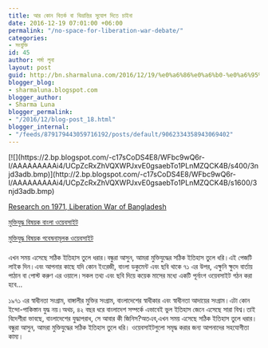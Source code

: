 ```yaml
---
title: আর কোন বিতর্ক বা বিভ্রান্তির সুযোগ দিতে চাইনা
date: 2016-12-19 07:01:00 +06:00
permalink: "/no-space-for-liberation-war-debate/"
categories:
- সংযুক্তি
id: 45
author: শর্মা লুনা
layout: post
guid: http://bn.sharmaluna.com/2016/12/19/%e0%a6%86%e0%a6%b0-%e0%a6%95%e0%a7%8b%e0%a6%a8-%e0%a6%ac%e0%a6%bf%e0%a6%a4%e0%a6%b0%e0%a7%8d%e0%a6%95-%e0%a6%ac%e0%a6%be-%e0%a6%ac%e0%a6%bf%e0%a6%ad%e0%a7%8d%e0%a6%b0%e0%a6%be%e0%a6%a8%e0%a7%8d/
blogger_blog:
- sharmaluna.blogspot.com
blogger_author:
- Sharma Luna
blogger_permalink:
- "/2016/12/blog-post_18.html"
blogger_internal:
- "/feeds/879179443059716192/posts/default/9062334358943069402"
---
```


<div dir="ltr" style="text-align: left;">[![](https://2.bp.blogspot.com/-c17sCoDS4E8/WFbc9wQ6r-I/AAAAAAAAAi4/UCpZcRxZhVQXWPJxvE0gsaebTo1PLnMZQCK4B/s400/3njd3adb.bmp)](http://2.bp.blogspot.com/-c17sCoDS4E8/WFbc9wQ6r-I/AAAAAAAAAi4/UCpZcRxZhVQXWPJxvE0gsaebTo1PLnMZQCK4B/s1600/3njd3adb.bmp)

[Research on 1971, Liberation War of Bangladesh](https://www.facebook.com/pages/Research-on-1971-Liberation-War-of-Bangladesh/338616772917196)

[মুক্তিযুদ্ধ বিষয়ক বাংলা ওয়েবসাইট](https://muktijuddho1971.wordpress.com/)

[মুক্তিযুদ্ধ বিষয়ক গবেষনামূলক ওয়েবসাইট](https://researchon1971.wordpress.com/)  
<span style="background-color: white; color: #333333; font-family: 'solaimanlipi'; font-size: 18px; text-align: justify;">  
</span>এখন সময় এসেছে সঠিক ইতিহাস তুলে ধরার।বন্ধুরা আসুন, আমরা মুক্তিযুদ্ধের সঠিক ইতিহাস তুলে ধরি।এই পেজটি লাইক দিন।এবং আপনার কাছে যদি কোন ইংরেজী, বাংলা ডকুমেন্ট এবং ছবি থাকে ৭১ এর উপর, এক্ষুনি ক্ষুদে বার্তায় পাঠান বা পোস্ট করুণ এর ওয়ালে।সকল তথ্য এবং ছবি দিয়ে কয়েক মাসের মধ্যে একটি পূর্নাংগ ওয়েবসাইট গঠন করা হবে…

১৯৭১ এর স্বাধীনতা সংগ্রাম, বাঙ্গালীর মুক্তির সংগ্রাম, বাংলাদেশের স্বাধীকার এবং স্বাধীনতা আদায়ের সংগ্রাম।এটা কোন ইন্দো-পাকিস্তান যুদ্ধ নয়।অথচ, ৪২ বছর ধরে বাংলাদেশ সম্পর্কে এভাবেই ভুল ইতিহাস জেনে এসেছে সারা বিশ্ব।তাই বিদেশীরা ভাবছে, বাংলাদেশের যুদ্ধাপরাধ, সে আবার কী জিনিস?অতএব,এখন সময় এসেছে সঠিক ইতিহাস তুলে ধরার।বন্ধুরা আসুন, আমরা মুক্তিযুদ্ধের সঠিক ইতিহাস তুলে ধরি। ওয়েবসাইটগুলো সমৃদ্ধ করার জন্য আপনাদের সহযোগীতা কাম্য।

</div>
